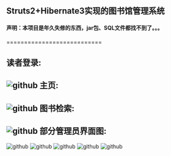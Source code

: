 ## Struts2+Hibernate3实现的图书馆管理系统
#### 声明：本项目是年久失修的东西，jar包、SQL文件都找不到了。。。

===========================

读者登录:
---------------------------
![github](http://img.my.csdn.net/uploads/201304/20/1366465057_6889.PNG "github")
主页:
---------------------------
![github](http://img.my.csdn.net/uploads/201304/20/1366465748_8054.PNG "github")
图书检索:
---------------------------
![github](http://img.my.csdn.net/uploads/201304/20/1366465449_5958.PNG "github")
部分管理员界面图:
---------------------------
![github](http://img.blog.csdn.net/20130427171017361 "github")
![github](http://img.blog.csdn.net/20130427171053985 "github")
![github](http://img.blog.csdn.net/20130427171105047 "github")
![github](http://img.blog.csdn.net/20130427171114431 "github")
![github](http://img.blog.csdn.net/20130427171129102 "github")
